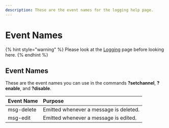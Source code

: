 ```yaml
---
description: These are the event names for the logging help page.
---
```


# Event Names

{% hint style="warning" %}
Please look at the [Logging](modules/logging.md) page before looking here.
{% endhint %}

## Event Names

These are the event names you can use in the commands **?setchannel**, **?enable**, and **?disable**.

| **Event Name** | **Purpose** |
| :--- | :--- |
| msg-delete | Emitted whenever a message is deleted. |
| msg-edit | Emitted whenever a message is edited. |

